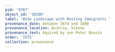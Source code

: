 ```yaml
---
pid: '9767'
object_id: '10200'
label: 'Wide Landscape with Resting Immigrants '
provenance_date: between 1674 and 1680
provenance_location: Austria, Vienna
provenance_text: Aquired by von Peter Bousin
order: '2575'
collection: provenance
---
```

